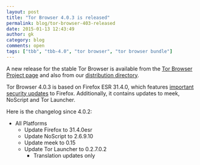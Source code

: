 ```yaml
---
layout: post
title: "Tor Browser 4.0.3 is released"
permalink: blog/tor-browser-403-released
date: 2015-01-13 12:43:49
author: gk
category: blog
comments: open
tags: ["tbb", "tbb-4.0", "tor browser", "tor browser bundle"]
---
```


A new release for the stable Tor Browser is available from the [Tor Browser Project page](https://www.torproject.org/download/download-easy.html) and also from our [distribution directory](https://www.torproject.org/dist/torbrowser/4.0.3/).

Tor Browser 4.0.3 is based on Firefox ESR 31.4.0, which features [important security updates](https://www.mozilla.org/security/known-vulnerabilities/firefoxESR.html#firefoxesr31.4) to Firefox. Additionally, it contains updates to meek, NoScript and Tor Launcher.

Here is the changelog since 4.0.2:

-   All Platforms
    -   Update Firefox to 31.4.0esr
    -   Update NoScript to 2.6.9.10
    -   Update meek to 0.15
    -   Update Tor Launcher to 0.2.7.0.2
        -   Translation updates only

